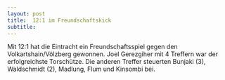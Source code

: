 ```yaml
---
layout: post
title:  12:1 im Freundschaftskick
subtitle:  
---
```


Mit 12:1 hat die Eintracht ein Freundschaftsspiel gegen den Volkartshain/Völzberg gewonnen. Joel Gerezgiher mit 4 Treffern war der erfolgreichste Torschütze. Die anderen Treffer steuerten Bunjaki (3), Waldschmidt (2), Madlung, Flum und Kinsombi bei.


